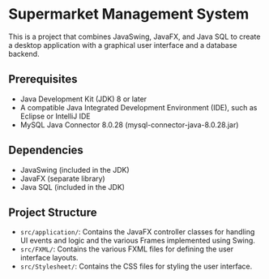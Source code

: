 # Supermarket Management System

This is a project that combines JavaSwing, JavaFX, and Java SQL to create a desktop application with a graphical user interface and a database backend.

## Prerequisites

- Java Development Kit (JDK) 8 or later
- A compatible Java Integrated Development Environment (IDE), such as Eclipse or IntelliJ IDE
- MySQL Java Connector 8.0.28 (mysql-connector-java-8.0.28.jar)

## Dependencies

- JavaSwing (included in the JDK)
- JavaFX (separate library)
- Java SQL (included in the JDK)

## Project Structure

- `src/application/`: Contains the JavaFX controller classes for handling UI events and logic and the various Frames implemented using Swing.
- `src/FXML/`: Contains the various FXML files for defining the user interface layouts.
- `src/Stylesheet/`:  Contains the CSS files for styling the user interface.
